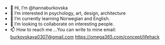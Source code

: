 - 👋 Hi, I’m @hannaburkovska
- 👀 I’m interested in psychology, art, design, architecture
- 🌱 I’m currently learning Norwegian and English.
- 💞️ I’m looking to collaborate on interesting people.
- 📫 How to reach me ...You can write to mine email: burkovskaya0307@gmail.com
https://omega365.com/concept/lifehack
<!---
hannaburkovska/hannaburkovska is a ✨ special ✨ repository because its `README.md` (this file) appears on your GitHub profile.
You can click the Preview link to take a look at your changes.
--->

